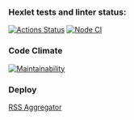 ### Hexlet tests and linter status:

[![Actions Status](https://github.com/likurg42/frontend-project-11/workflows/hexlet-check/badge.svg)](https://github.com/likurg42/frontend-project-11/actions)
[![Node CI](https://github.com/likurg42/frontend-project-11/actions/workflows/app-check.yml/badge.svg)](https://github.com/likurg42/frontend-project-11/actions/workflows/app-check.yml)

### Code Climate

[![Maintainability](https://api.codeclimate.com/v1/badges/315895c1e8540c128aca/maintainability)](https://codeclimate.com/github/likurg42/frontend-project-11/maintainability)

### Deploy

[RSS Aggregator](https://rss-aggregator-black.vercel.app/)
